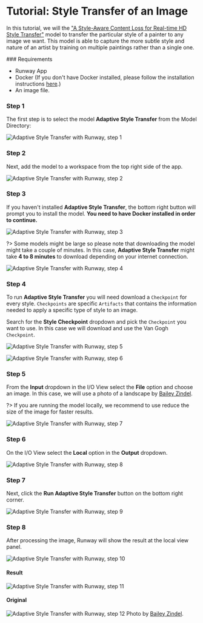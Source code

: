 # Tutorial: Style Transfer of an Image

In this tutorial, we will the ["A Style-Aware Content Loss for Real-time HD Style Transfer"](https://arxiv.org/pdf/1807.10201.pdf) model to transfer the particular style of a painter to any image we want. This model is able to capture the more subtle style and nature of an artist by training on multiple paintings rather than a single one.

### Requirements

- Runway App
- Docker (If you don't have Docker installed, please follow the installation instructions [here](/getting-started/docker).)
- An image file.  

### Step 1

The first step is to select the model **Adaptive Style Transfer** from the Model Directory:

![Adaptive Style Transfer with Runway, step 1](https://runway.nyc3.digitaloceanspaces.com/documentation/0.2.0/styletransfer01.jpg)

### Step 2

Next, add the model to a workspace from the top right side of the app.

![Adaptive Style Transfer with Runway, step 2](https://runway.nyc3.digitaloceanspaces.com/documentation/0.2.0/styletransfer02.jpg)


### Step 3

If you haven't installed **Adaptive Style Transfer**, the bottom right button will prompt you to install the model.  **You need to have Docker installed in order to continue.**


![Adaptive Style Transfer with Runway, step 3](https://runway.nyc3.digitaloceanspaces.com/documentation/0.2.0/styletransfer03.jpg)

?> Some models might be large so please note that downloading the model might take a couple of minutes. In this case, **Adaptive Style Transfer**  might take **4 to 8 minutes** to download depending on your internet connection.

![Adaptive Style Transfer with Runway, step 4](https://runway.nyc3.digitaloceanspaces.com/documentation/0.2.0/styletransfer04.jpg)


### Step 4

To run **Adaptive Style Transfer** you will need download a `Checkpoint` for every style. `Checkpoints` are specific `Artifacts` that contains the information needed to apply a specific type of style to an image.

Search for the **Style Checkpoint** dropdown and pick the `Checkpoint` you want to use. In this case we will download and use the Van Gogh `Checkpoint`.

![Adaptive Style Transfer with Runway, step 5](https://runway.nyc3.digitaloceanspaces.com/documentation/0.2.0/styletransfer05.jpg)

![Adaptive Style Transfer with Runway, step 6](https://runway.nyc3.digitaloceanspaces.com/documentation/0.2.0/styletransfer06.jpg)


### Step 5

From the **Input** dropdown in the I/O View select the **File** option and choose an image. In this case, we will use a photo of a landscape by [Bailey Zindel](https://unsplash.com/photos/NRQV-hBF10M).

?> If you are running the model locally, we recommend to use reduce the size of the image for faster results.

![Adaptive Style Transfer with Runway, step 7](https://runway.nyc3.digitaloceanspaces.com/documentation/0.2.0/styletransfer07.jpg)


### Step 6

On the I/O View select the **Local** option in the **Output** dropdown.

![Adaptive Style Transfer with Runway, step 8](https://runway.nyc3.digitaloceanspaces.com/documentation/0.2.0/styletransfer08.jpg)


### Step 7

Next, click the **Run Adaptive Style Transfer** button on the bottom right corner.

![Adaptive Style Transfer with Runway, step 9](https://runway.nyc3.digitaloceanspaces.com/documentation/0.2.0/styletransfer09.jpg)


### Step 8

After processing the image, Runway will show the result at the local view panel.

![Adaptive Style Transfer with Runway, step 10](https://runway.nyc3.digitaloceanspaces.com/documentation/0.2.0/styletransfer10.jpg)


#### Result

![Adaptive Style Transfer with Runway, step 11](https://runway.nyc3.digitaloceanspaces.com/documentation/0.2.0/styletransfer11.jpg)

#### Original

![Adaptive Style Transfer with Runway, step 12](https://runway.nyc3.digitaloceanspaces.com/documentation/0.2.0/styletransfer12.jpg)
Photo by [Bailey Zindel](https://unsplash.com/photos/NRQV-hBF10M).
